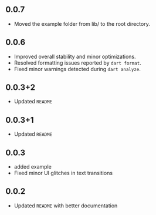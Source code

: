 ## 0.0.7
- Moved the example folder from lib/ to the root directory.

## 0.0.6
- Improved overall stability and minor optimizations.
- Resolved formatting issues reported by `dart format`.
- Fixed minor warnings detected during `dart analyze`.

## 0.0.3+2
- Updated `README`  

## 0.0.3+1
- Updated `README`  

## 0.0.3
- added example
- Fixed minor UI glitches in text transitions

## 0.0.2
- Updated `README` with better documentation  
